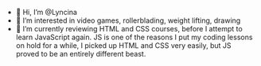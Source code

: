- 👋 Hi, I’m @Lyncina
- 👀 I’m interested in video games, rollerblading, weight lifting, drawing
- 🌱 I’m currently reviewing HTML and CSS courses, before I attempt to learn JavaScript again. JS is one of the reasons I put my coding lessons on hold for a while, I picked up HTML and CSS very easily, but JS proved to be an entirely different beast.

<!---
Lyncina/Lyncina is a ✨ special ✨ repository because its `README.md` (this file) appears on your GitHub profile.
You can click the Preview link to take a look at your changes.
--->
